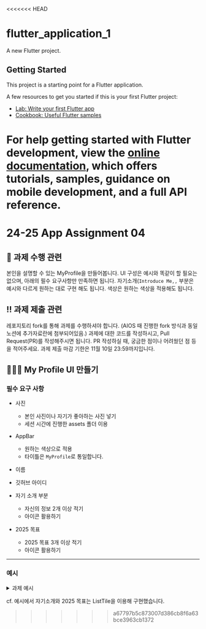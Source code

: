 <<<<<<< HEAD
# flutter_application_1

A new Flutter project.

## Getting Started

This project is a starting point for a Flutter application.

A few resources to get you started if this is your first Flutter project:

- [Lab: Write your first Flutter app](https://docs.flutter.dev/get-started/codelab)
- [Cookbook: Useful Flutter samples](https://docs.flutter.dev/cookbook)

For help getting started with Flutter development, view the
[online documentation](https://docs.flutter.dev/), which offers tutorials,
samples, guidance on mobile development, and a full API reference.
=======
# 24-25 App Assignment 04

## 📝 과제 수행 관련
본인을 설명할 수 있는 MyProfile을 만들어봅니다. UI 구성은 예시와 똑같이 할 필요는 없으며, 아래의 필수 요구사항만 만족하면 됩니다. 자기소개(`Introduce Me,,` 부분은 예시와 다르게 원하는 대로 구현 해도 됩니다. 색상은 원하는 색상을 적용해도 됩니다. 

## ‼️ 과제 제출 관련
레포지토리 fork를 통해 과제를 수행하셔야 합니다. (AIOS 때 진행한 fork 방식과 동일 노션에 추가자료란에 첨부되어있음.)
과제에 대한 코드를 작성하시고, Pull Request(PR)를 작성해주시면 됩니다.
PR 작성하실 때, 궁금한 점이나 어려웠던 점 등을 적어주세요.
과제 제출 마감 기한은 11월 10일 23:59까지입니다.

 
## 🙋🏻‍♀️ My Profile UI 만들기 

### 필수 요구 사항

- 사진
    - 본인 사진이나 자기가 좋아하는 사진 넣기
    - 세션 시간에 진행한 assets 폴더 이용

- AppBar
    - 원하는 색상으로 적용
    - 타이틀은 `MyProfile`로 통일합니다.

- 이름

- 깃허브 아이디

- 자기 소개 부분
    - 자신의 정보 2개 이상 적기
    - 아이콘 활용하기

- 2025 목표
    - 2025 목표 3개 이상 적기
    - 아이콘 활용하기

---

### 예시

<details markdown="1">
  <summary>과제 예시</summary>
  <div>
    <ul>
      <li> ![image](https://github.com/user-attachments/assets/68d21eb7-c3ea-4d26-8e13-e64b858e83df) </li>
    </ul>
  </div>
</details>

cf. 예시에서 자기소개와 2025 목표는 ListTile을 이용해 구현했습니다. 

>>>>>>> a67797b5c873007d386cb8f6a63bce3963cb1372
